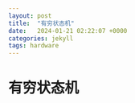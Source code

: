 ```yaml
---
layout: post
title:  "有穷状态机"
date:   2024-01-21 02:22:07 +0000
categories: jekyll
tags: hardware
---
```


# 有穷状态机

